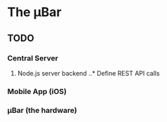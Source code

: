 # The µBar 

## TODO
### Central Server
1. Node.js server backend
..* Define REST API calls

### Mobile App (iOS)


### µBar (the hardware)


